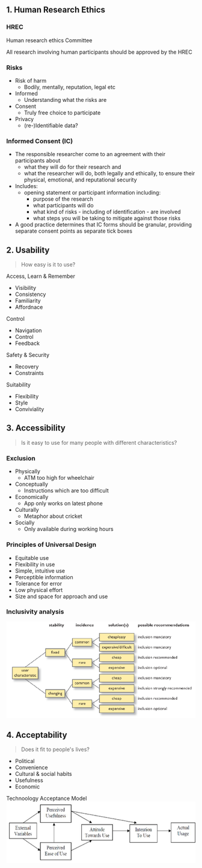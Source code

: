 

## 1. Human Research Ethics
### HREC
Human research ethics Committee

All research involving human participants should be approved by the HREC

### Risks
- Risk of harm
    - Bodily, mentally, reputation, legal etc
- Informed
    - Understanding what the risks are
- Consent
    - Truly free choice to participate
- Privacy
    - (re-)Identifiable data?

### Informed Consent (IC)
- The responsible researcher come to an agreement with their participants about
    - what they will do for their research and
    - what the researcher will do, both legally and ethically, to ensure their physical, emotional, and reputational security
- Includes:
    - opening statement or participant information including:
        - purpose of the research
        - what participants will do
        - what kind of risks - including of identification - are involved
        - what steps you will be taking to mitigate against those risks
- A good practice determines that IC forms should be granular, providing separate consent points as separate tick boxes

## 2. Usability
> How easy is it to use?

Access, Learn & Remember
- Visibility
- Consistency
- Familiarity
- Affordnace

Control
- Navigation
- Control
- Feedback

Safety & Security
- Recovery
- Constraints

Suitability
- Flexibility
- Style
- Conviviality


## 3. Accessibility
> Is it easy to use for many people with different characteristics?

### Exclusion
- Physically
    - ATM too high for wheelchair
- Conceptually
    - Instructions which are too difficult
- Economically
    - App only works on latest phone
- Culturally
    - Metaphor about cricket
- Socially
    - Only available during working hours

### Principles of Universal Design
- Equitable use
- Flexibility in use
- Simple, intuitive use
- Perceptible information
- Tolerance for error
- Low physical effort
- Size and space for approach and use

### Inclusivity analysis
![alt text](images/image.png)

## 4. Acceptability
> Does it fit to people's lives?

- Political
- Convenience
- Cultural & social habits
- Usefulness
- Economic

Technoology Acceptance Model
![alt text](images/image-1.png)
